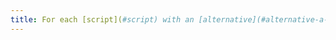 ```yaml
---
title: For each [script](#script) with an [alternative](#alternative-a-script), is this alternative relevant?
---
```

